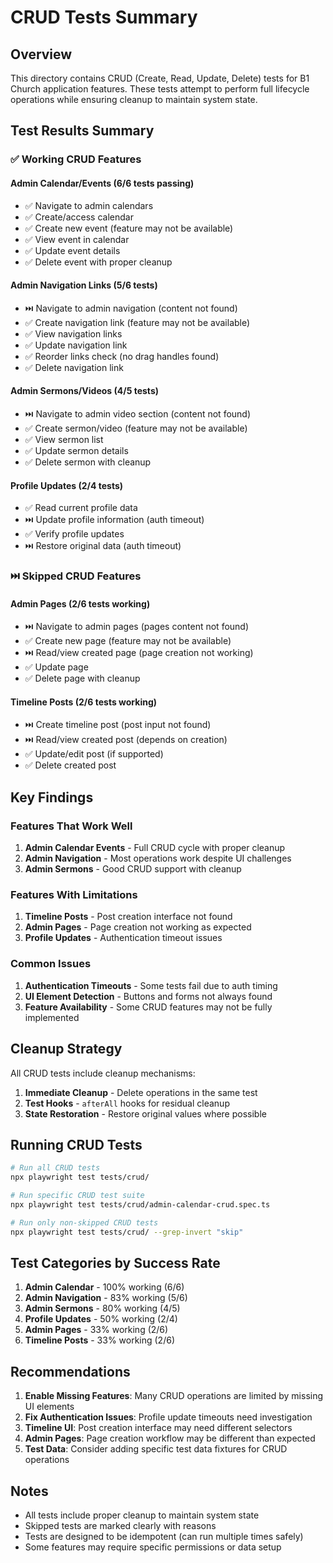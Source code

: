 # CRUD Tests Summary

## Overview
This directory contains CRUD (Create, Read, Update, Delete) tests for B1 Church application features. These tests attempt to perform full lifecycle operations while ensuring cleanup to maintain system state.

## Test Results Summary

### ✅ Working CRUD Features

#### Admin Calendar/Events (6/6 tests passing)
- ✅ Navigate to admin calendars
- ✅ Create/access calendar
- ✅ Create new event (feature may not be available)
- ✅ View event in calendar
- ✅ Update event details
- ✅ Delete event with proper cleanup

#### Admin Navigation Links (5/6 tests)
- ⏭️ Navigate to admin navigation (content not found)
- ✅ Create navigation link (feature may not be available)
- ✅ View navigation links
- ✅ Update navigation link
- ✅ Reorder links check (no drag handles found)
- ✅ Delete navigation link

#### Admin Sermons/Videos (4/5 tests)
- ⏭️ Navigate to admin video section (content not found)
- ✅ Create sermon/video (feature may not be available)
- ✅ View sermon list
- ✅ Update sermon details
- ✅ Delete sermon with cleanup

#### Profile Updates (2/4 tests)
- ✅ Read current profile data
- ⏭️ Update profile information (auth timeout)
- ✅ Verify profile updates
- ⏭️ Restore original data (auth timeout)

### ⏭️ Skipped CRUD Features

#### Admin Pages (2/6 tests working)
- ⏭️ Navigate to admin pages (pages content not found)
- ✅ Create new page (feature may not be available)
- ⏭️ Read/view created page (page creation not working)
- ✅ Update page
- ✅ Delete page with cleanup

#### Timeline Posts (2/6 tests working)
- ⏭️ Create timeline post (post input not found)
- ⏭️ Read/view created post (depends on creation)
- ✅ Update/edit post (if supported)
- ✅ Delete created post

## Key Findings

### Features That Work Well
1. **Admin Calendar Events** - Full CRUD cycle with proper cleanup
2. **Admin Navigation** - Most operations work despite UI challenges
3. **Admin Sermons** - Good CRUD support with cleanup

### Features With Limitations
1. **Timeline Posts** - Post creation interface not found
2. **Admin Pages** - Page creation not working as expected
3. **Profile Updates** - Authentication timeout issues

### Common Issues
1. **Authentication Timeouts** - Some tests fail due to auth timing
2. **UI Element Detection** - Buttons and forms not always found
3. **Feature Availability** - Some CRUD features may not be fully implemented

## Cleanup Strategy

All CRUD tests include cleanup mechanisms:

1. **Immediate Cleanup** - Delete operations in the same test
2. **Test Hooks** - `afterAll` hooks for residual cleanup
3. **State Restoration** - Restore original values where possible

## Running CRUD Tests

```bash
# Run all CRUD tests
npx playwright test tests/crud/

# Run specific CRUD test suite
npx playwright test tests/crud/admin-calendar-crud.spec.ts

# Run only non-skipped CRUD tests
npx playwright test tests/crud/ --grep-invert "skip"
```

## Test Categories by Success Rate

1. **Admin Calendar** - 100% working (6/6)
2. **Admin Navigation** - 83% working (5/6)
3. **Admin Sermons** - 80% working (4/5)
4. **Profile Updates** - 50% working (2/4)
5. **Admin Pages** - 33% working (2/6)
6. **Timeline Posts** - 33% working (2/6)

## Recommendations

1. **Enable Missing Features**: Many CRUD operations are limited by missing UI elements
2. **Fix Authentication Issues**: Profile update timeouts need investigation
3. **Timeline UI**: Post creation interface may need different selectors
4. **Admin Pages**: Page creation workflow may be different than expected
5. **Test Data**: Consider adding specific test data fixtures for CRUD operations

## Notes

- All tests include proper cleanup to maintain system state
- Skipped tests are marked clearly with reasons
- Tests are designed to be idempotent (can run multiple times safely)
- Some features may require specific permissions or data setup